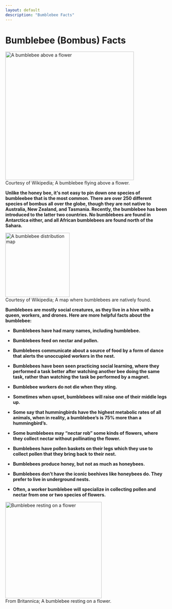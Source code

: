 ```yaml
---
layout: default
description: "Bumblebee Facts"
---
```


<h1>Bumblebee (Bombus) Facts</h1>

<img src="https://upload.wikimedia.org/wikipedia/commons/d/de/AD2009Aug08_Bombus_pratorum.jpg" alt="A bumblebee above a flower" style="height:400px;"><br>
Courtesy of Wikipedia; A bumblebee flying above a flower.

**Unlike the honey bee, it's not easy to pin down one species of bumbleebee that is the most common. There are over 250 different species of bombus all over the globe, though they are not native to Australia, New Zealand, and Tasmania. Recently, the bumblebee has been introduced to the latter two countries. No bumblebees are found in Antarctica either, and all African bumblebees are found north of the Sahara.**

<img src="https://upload.wikimedia.org/wikipedia/commons/4/42/Bombus_distribution.jpg" alt="A bumblebee distribution map" style="height:200px;"><br>
Courtesy of Wikipedia; A map where bumblebees are natively found.

**Bumblebees are mostly social creatures, as they live in a hive with a queen, workers, and drones. Here are more helpful facts about the bumblebee:**

* **Bumblebees have had many names, including humblebee.**

* **Bumblebees feed on nectar and pollen.**

* **Bumblebees communicate about a source of food by a form of dance that alerts the unoccupied workers in the nest.**

* **Bumblebees have been seen practicing social learning, where they performed a task better after watching another bee doing the same task, rather than watching the task be performed by a magnet.**

* **Bumblebee workers do not die when they sting.**

* **Sometimes when upset, bumblebees will raise one of their middle legs up.**

* **Some say that hummingbirds have the highest metabolic rates of all animals, when in reality, a bumblebee’s is 75% more than a hummingbird’s.**

* **Some bumblebees may “nectar rob” some kinds of flowers, where they collect nectar without pollinating the flower.**

* **Bumblebees have pollen baskets on their legs which they use to collect pollen that they bring back to their nest.**

* **Bumblebees produce honey, but not as much as honeybees.**

* **Bumblebees don’t have the iconic beehives like honeybees do. They prefer to live in underground nests.**

* **Often, a worker bumblebee will specialize in collecting pollen and nectar from one or two species of flowers.** 

<img src="https://cdn.britannica.com/32/204732-050-8F88AE16/Rusty-bumblebee-species-North-America.jpg" alt="Bumblebee resting on a flower" style="height:300px;"><br>
From Britannica; A bumblebee resting on a flower.
